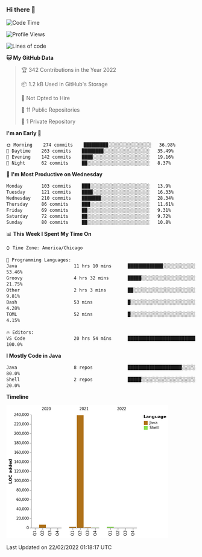 ### Hi there 👋


<!--START_SECTION:waka-->
![Code Time](http://img.shields.io/badge/Code%20Time-2%2C083%20hrs%2054%20mins-blue)

![Profile Views](http://img.shields.io/badge/Profile%20Views-0-blue)

![Lines of code](https://img.shields.io/badge/From%20Hello%20World%20I%27ve%20Written-251%20Thousand%20lines%20of%20code-blue)

**🐱 My GitHub Data** 

> 🏆 342 Contributions in the Year 2022
 > 
> 📦 1.2 kB Used in GitHub's Storage 
 > 
> 🚫 Not Opted to Hire
 > 
> 📜 11 Public Repositories 
 > 
> 🔑 1 Private Repository 
 > 
**I'm an Early 🐤** 

```text
🌞 Morning    274 commits    █████████░░░░░░░░░░░░░░░░   36.98% 
🌆 Daytime    263 commits    ████████░░░░░░░░░░░░░░░░░   35.49% 
🌃 Evening    142 commits    ████░░░░░░░░░░░░░░░░░░░░░   19.16% 
🌙 Night      62 commits     ██░░░░░░░░░░░░░░░░░░░░░░░   8.37%

```
📅 **I'm Most Productive on Wednesday** 

```text
Monday       103 commits    ███░░░░░░░░░░░░░░░░░░░░░░   13.9% 
Tuesday      121 commits    ████░░░░░░░░░░░░░░░░░░░░░   16.33% 
Wednesday    210 commits    ███████░░░░░░░░░░░░░░░░░░   28.34% 
Thursday     86 commits     ███░░░░░░░░░░░░░░░░░░░░░░   11.61% 
Friday       69 commits     ██░░░░░░░░░░░░░░░░░░░░░░░   9.31% 
Saturday     72 commits     ██░░░░░░░░░░░░░░░░░░░░░░░   9.72% 
Sunday       80 commits     ██░░░░░░░░░░░░░░░░░░░░░░░   10.8%

```


📊 **This Week I Spent My Time On** 

```text
⌚︎ Time Zone: America/Chicago

💬 Programming Languages: 
Java                     11 hrs 10 mins      █████████████░░░░░░░░░░░░   53.46% 
Groovy                   4 hrs 32 mins       █████░░░░░░░░░░░░░░░░░░░░   21.75% 
Other                    2 hrs 3 mins        ██░░░░░░░░░░░░░░░░░░░░░░░   9.81% 
Bash                     53 mins             █░░░░░░░░░░░░░░░░░░░░░░░░   4.28% 
TOML                     52 mins             █░░░░░░░░░░░░░░░░░░░░░░░░   4.15%

🔥 Editors: 
VS Code                  20 hrs 54 mins      █████████████████████████   100.0%

```

**I Mostly Code in Java** 

```text
Java                     8 repos             ████████████████████░░░░░   80.0% 
Shell                    2 repos             █████░░░░░░░░░░░░░░░░░░░░   20.0%

```


**Timeline**

![Chart not found](https://raw.githubusercontent.com/powercasgamer/powercasgamer/master/charts/bar_graph.png) 


 Last Updated on 22/02/2022 01:18:17 UTC
<!--END_SECTION:waka-->
